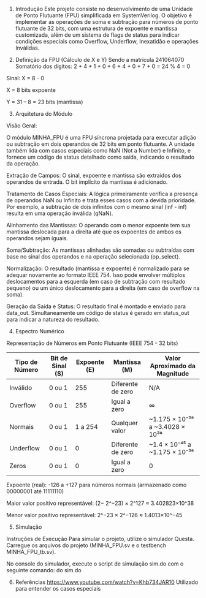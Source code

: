 
1. Introdução
Este projeto consiste no desenvolvimento de uma Unidade de Ponto Flutuante (FPU) simplificada em SystemVerilog. O objetivo é implementar as operações de soma e subtração para números de ponto flutuante de 32 bits, com uma estrutura de expoente e mantissa customizada, além de um sistema de flags de status para indicar condições especiais como Overflow, Underflow, Inexatidão e operações Inválidas.

2. Definição da FPU (Cálculo de X e Y)
Sendo a matrícula 241064070
Somatório dos dígitos: 2 + 4 + 1 + 0 + 6 + 4 + 0 + 7 + 0 = 24 % 4 = 0

Sinal: X = 8 - 0

X = 8 bits expoente

Y = 31 – 8 = 23 bits (mantissa)

3. Arquitetura do Módulo

Visão Geral:

O módulo MINHA_FPU é uma FPU síncrona projetada para executar adição ou subtração em dois operandos de 32 bits em ponto flutuante. A unidade também lida com casos especiais como NaN (Not a Number) e Infinito, e fornece um código de status detalhado como saída, indicando o resultado da operação.

Extração de Campos: O sinal, expoente e mantissa são extraídos dos operandos de entrada. O bit implícito da mantissa é adicionado.

Tratamento de Casos Especiais: A lógica primeiramente verifica a presença de operandos NaN ou Infinito e trata esses casos com a devida prioridade. Por exemplo, a subtração de dois infinitos com o mesmo sinal (inf - inf) resulta em uma operação inválida (qNaN).

Alinhamento das Mantissas: O operando com o menor expoente tem sua mantissa deslocada para a direita até que os expoentes de ambos os operandos sejam iguais.

Soma/Subtração: As mantissas alinhadas são somadas ou subtraídas com base no sinal dos operandos e na operação selecionada (op_select).

Normalização: O resultado (mantissa e expoente) é normalizado para se adequar novamente ao formato IEEE 754. Isso pode envolver múltiplos deslocamentos para a esquerda (em caso de subtração com resultado pequeno) ou um único deslocamento para a direita (em caso de overflow na soma).

Geração da Saída e Status: O resultado final é montado e enviado para data_out. Simultaneamente um código de status é gerado em status_out para indicar a natureza do resultado.

4. Espectro Numérico

Representação de Números em Ponto Flutuante (IEEE 754 - 32 bits)

| Tipo de Número      | Bit de Sinal (S) | Expoente (E) | Mantissa (M)         | Valor Aproximado da Magnitude                       |
|---------------------|------------------|--------------|----------------------|-----------------------------------------------------|
| Inválido            | 0 ou 1           | 255          | Diferente de zero    | N/A                                                 |
| Overflow            | 0 ou 1           | 255          | Igual a zero         | ∞                                                   |
| Normais             | 0 ou 1           | 1 a 254      | Qualquer valor       | ~1.175 × 10⁻³⁸ a ~3.4028 × 10³⁸                     |
| Underflow           | 0 ou 1           | 0            | Diferente de zero    | ~1.4 × 10⁻⁴⁵ a ~1.175 × 10⁻³⁸                       |
| Zeros               | 0 ou 1           | 0            | Igual a zero         | 0                                                   |


Expoente (real): -126 a +127 para números normais (armazenado como 00000001 até 11111110)

Maior valor positivo representável: (2− 2^−23) × 2^127 ≈ 3.402823×10^38
 
Menor valor positivo representável: 2^−23 × 2^−126 ≈ 1.4013×10^−45

5. Simulação
   
Instruções de Execução
Para simular o projeto, utilize o simulador  Questa. Carregue os arquivos do projeto (MINHA_FPU.sv e o testbench MINHA_FPU_tb.sv).

No console do simulador, execute o script de simulação sim.do com o seguinte comando:
do sim.do

6. Referências
   https://www.youtube.com/watch?v=Khb734JAR10
   Utilizado para entender os casos especiais

